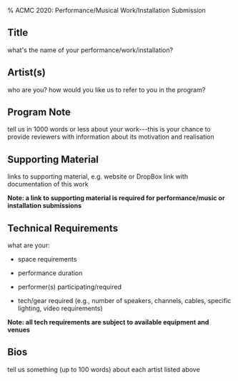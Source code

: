 % ACMC 2020: Performance/Musical Work/Installation Submission

## Title

what's the name of your performance/work/installation?

## Artist(s)

who are you? how would you like us to refer to you in the program?

## Program Note

tell us in 1000 words or less about your work---this is your chance to provide
reviewers with information about its motivation and realisation

## Supporting Material

links to supporting material, e.g. website or DropBox link with documentation
of this work

**Note: a link to supporting material is required for performance/music or
installation submissions**

## Technical Requirements

what are your:

- space requirements

- performance duration

- performer(s) participating/required

- tech/gear required (e.g., number of speakers, channels, cables, specific lighting, video requirements)

**Note: all tech requirements are subject to available equipment and
venues**

## Bios

tell us something (up to 100 words) about each artist listed above

